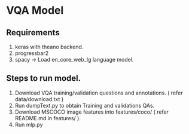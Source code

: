 # VQA Model 

## Requirements

1. keras with theano backend.
2. progressbar2
3. spacy -> Load en_core_web_lg language model.

## Steps to run model.

1. Download VQA training/validation questions and annotations. ( refer data/download.txt )
2. Run dumpText.py to obtain Training and validations QAs.
3. Download MSCOCO image features into features/coco/ ( refer README.md in features/ ).
4. Run mlp.py
